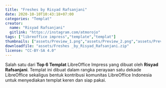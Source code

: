 ```yaml
---
title: "Freshes by Risyad Rafsanjani"
date: 2020-10-10T10:43:18+07:00
categories: "Templat"
creator: 
  name: "Risyad Rafsanjani"
  gitlink: "https://instagram.com/atmorojo"
tags: ["libreoffice impress","template","templat"]
thumbnails: ["assets/Preview_1.png","assets/Preview_2.png","assets/Preview_3.png"]
downloadfile: "assets/Freshes _by_Risyad_Rafsanjani.zip"
license: "CC-BY-SA 4.0"
---
```

Salah satu dari **Top 6 Templat** LibreOffice Impress yang dibuat oleh **Risyad Rafsanjani**. Templat ini dibuat dalam rangka perayaan satu dekade LibreOffice sekaligus bentuk kontribusi komunitas LibreOffice Indonesia untuk menyediakan templat keren dan siap pakai.